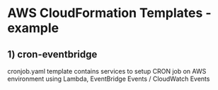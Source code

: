 # AWS CloudFormation Templates - example

## 1) cron-eventbridge
cronjob.yaml template contains services to setup CRON job on AWS environment using Lambda, EventBridge Events / CloudWatch Events